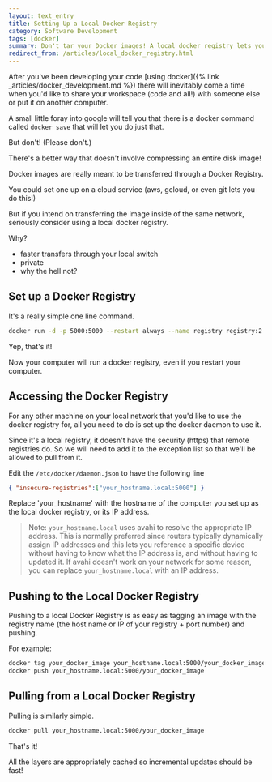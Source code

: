 ```yaml
---
layout: text_entry
title: Setting Up a Local Docker Registry
category: Software Development
tags: [docker]
summary: Don't tar your Docker images! A local docker registry lets you share images across your network.
redirect_from: /articles/local_docker_registry.html
---
```


After you've been developing your code [using docker]({% link _articles/docker_development.md %}) there will inevitably come a time when you'd like to share your workspace (code and all!) with someone else or put it on another computer.

A small little foray into google will tell you that there is a docker command called `docker save` that will let you do just that.  

But don't! (Please don't.)

There's a better way that doesn't involve compressing an entire disk image!

Docker images are really meant to be transferred through a Docker Registry.

You could set one up on a cloud service (aws, gcloud, or even git lets you do this!)

But if you intend on transferring the image inside of the same network, seriously consider using a local docker registry.  

Why?

* faster transfers through your local switch
* private
* why the hell not?

## Set up a Docker Registry

It's a really simple one line command.

```bash
docker run -d -p 5000:5000 --restart always --name registry registry:2
```

Yep, that's it!

Now your computer will run a docker registry, even if you restart your computer.

## Accessing the Docker Registry

For any other machine on your local network that you'd like to use the docker registry for, all you need to do is set up the docker daemon to use it.

Since it's a local registry, it doesn't have the security (https) that remote registries do.  So we will need to add it to the exception list so that we'll be allowed to pull from it.

Edit the `/etc/docker/daemon.json` to have the following line

```json
{ "insecure-registries":["your_hostname.local:5000"] }
```

Replace 'your_hostname' with the hostname of the computer you set up as the local docker registry, or its IP address.

> Note: `your_hostname.local` uses avahi to resolve the appropriate IP address.  This is normally preferred since routers typically dynamically assign IP addresses and this lets you reference a specific device without having to know what the IP address is, and without having to updated it.  If avahi doesn't work on your network for some reason, you can replace `your_hostname.local` with an IP address.

## Pushing to the Local Docker Registry

Pushing to a local Docker Registry is as easy as tagging an image with the registry name (the host name or IP of your registry + port number) and pushing.

For example:

```bash
docker tag your_docker_image your_hostname.local:5000/your_docker_image
docker push your_hostname.local:5000/your_docker_image
```

## Pulling from a Local Docker Registry

Pulling is similarly simple.

```bash
docker pull your_hostname.local:5000/your_docker_image
```

That's it!

All the layers are appropriately cached so incremental updates should be fast!
